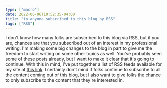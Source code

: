 ```yaml
---
type: ["macro"]
date: 2022-06-06T10:52:35-04:00
title: "to anyone subscribed to this blog by RSS"
tags: ["RSS"]
---
```


I don't know how many folks are subscribed to this blog via RSS, but if you are, chances are that you subscribed out of an interest in my professional writing. I'm making some big changes to the blog in part to give me the freedom to start writing on some other topics as well. You've probably seen some of these posts already, but I want to make it clear that it's going to continue. With this in mind, I've put together a list of RSS feeds available for my site at [this link](https://spencergreenhalgh.com/rss/). I certainly don't mind if folks continue to subscribe to all the content coming out of this blog, but I also want to give folks the chance to only subscribe to the content that they're interested in.
